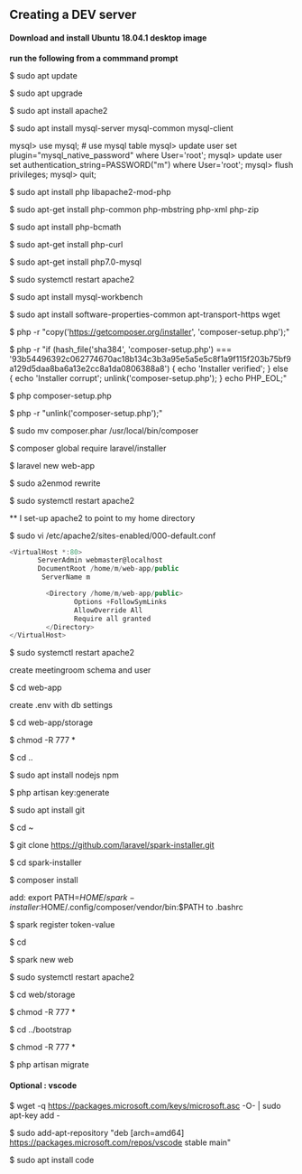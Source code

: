 ## Creating a DEV server
#### Download and install Ubuntu 18.04.1 desktop image
**run the following from a commmand prompt**

$ sudo apt update

$ sudo apt upgrade

$ sudo apt install apache2

$ sudo apt install mysql-server mysql-common mysql-client

mysql> use mysql; # use mysql table
mysql> update user set plugin="mysql_native_password" where User='root'; 
mysql> update user set authentication_string=PASSWORD("m") where User='root'; 
mysql> flush privileges;
mysql> quit;

$ sudo apt install php libapache2-mod-php

$ sudo apt-get install php-common php-mbstring php-xml php-zip

$ sudo apt install php-bcmath

$ sudo apt-get install php-curl

$ sudo apt-get install php7.0-mysql

$ sudo systemctl restart apache2

$ sudo apt install mysql-workbench

$ sudo apt install software-properties-common apt-transport-https wget

$ php -r "copy('https://getcomposer.org/installer', 'composer-setup.php');"

$ php -r "if (hash_file('sha384', 'composer-setup.php') === '93b54496392c062774670ac18b134c3b3a95e5a5e5c8f1a9f115f203b75bf9a129d5daa8ba6a13e2cc8a1da0806388a8') { echo 'Installer verified'; } else { echo 'Installer corrupt'; unlink('composer-setup.php'); } echo PHP_EOL;"

$ php composer-setup.php

$ php -r "unlink('composer-setup.php');"

$ sudo mv composer.phar /usr/local/bin/composer

$ composer global require laravel/installer

$ laravel new web-app

$ sudo a2enmod rewrite

$ sudo systemctl restart apache2

** I set-up apache2 to point to my home directory

$ sudo vi /etc/apache2/sites-enabled/000-default.conf

```javascript
<VirtualHost *:80>
       ServerAdmin webmaster@localhost
       DocumentRoot /home/m/web-app/public
        ServerName m

         <Directory /home/m/web-app/public>
                Options +FollowSymLinks
                AllowOverride All
                Require all granted
         </Directory>
</VirtualHost>
```
$ sudo systemctl restart apache2

create meetingroom schema and user

$ cd web-app

create .env with db settings

$ cd web-app/storage

$ chmod -R 777 *

$ cd ..

$ sudo apt install nodejs npm

$  php artisan key:generate

$ sudo apt install git

$ cd ~

$ git clone https://github.com/laravel/spark-installer.git

$ cd spark-installer

$ composer install

add: export PATH=$HOME/spark-installer:$HOME/.config/composer/vendor/bin:$PATH to .bashrc

$ spark register token-value

$ cd

$ spark new web

$ sudo systemctl restart apache2

$ cd web/storage

$ chmod -R 777 *

$ cd ../bootstrap

$ chmod -R 777 *

$ php artisan migrate

#### Optional : vscode

$ wget -q https://packages.microsoft.com/keys/microsoft.asc -O- | sudo apt-key add -

$ sudo add-apt-repository "deb [arch=amd64] https://packages.microsoft.com/repos/vscode stable main"

$ sudo apt install code

